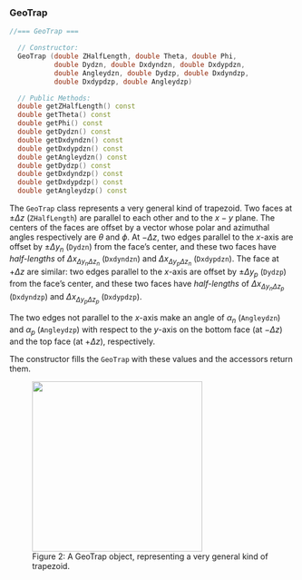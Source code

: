 
### GeoTrap

```cpp
//=== GeoTrap ===

  // Constructor:
  GeoTrap (double ZHalfLength, double Theta, double Phi, 
           double Dydzn, double Dxdyndzn, double Dxdypdzn,
           double Angleydzn, double Dydzp, double Dxdyndzp, 
           double Dxdypdzp, double Angleydzp)

  // Public Methods:
  double getZHalfLength() const
  double getTheta() const
  double getPhi() const
  double getDydzn() const
  double getDxdyndzn() const
  double getDxdypdzn() const
  double getAngleydzn() const
  double getDydzp() const
  double getDxdyndzp() const
  double getDxdypdzp() const
  double getAngleydzp() const
```

The `GeoTrap` class represents a very general kind of trapezoid.  Two faces at $\pm \Delta z$ (`ZHalfLength`)  are parallel to each other and to the $x-y$ plane.  The centers of the faces are offset by a vector whose polar and azimuthal angles respectively are $\theta$ and $\phi$.  At $-\Delta z$, two edges parallel to the $x$-axis are offset by $\pm \Delta y_n$ (`Dydzn`) from the face’s center, and these two faces have *half-lengths* of $\Delta x_{\Delta y_n \Delta z_n}$ (`Dxdyndzn`) and $\Delta x_{\Delta y_p \Delta z_n}$ (`Dxdypdzn`). The face at $+\Delta z$ are similar:  two edges parallel to the $x$-axis are offset by $\pm \Delta y_p$ (`Dydzp`) from the face’s center, and these two faces have *half-lengths* of $\Delta x_{\Delta y_n \Delta z_p}$ (`Dxdyndzp`) and $\Delta x_{\Delta y_p \Delta z_p}$ (`Dxdypdzp`).

The two edges not parallel to the $x$-axis make an angle of $\alpha_n$ (`Angleydzn`) and $\alpha_p$ (`Angleydzp`) with respect to the $y$-axis on the bottom face (at $-\Delta z$) and the top face (at $+\Delta z$), respectively.

The constructor fills the `GeoTrap` with these values and the accessors return them.

<figure>
  <img src="/reference/RCBase/GeoShape/GeoTrap.png" width="300" />
  <figcaption>Figure 2: A GeoTrap object, representing a very general kind of trapezoid.</figcaption>
</figure>
